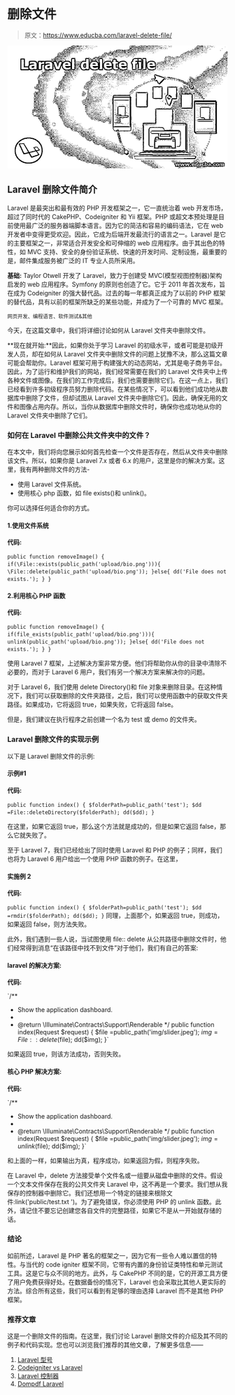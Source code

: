 # 删除文件

> 原文：<https://www.educba.com/laravel-delete-file/>

![Laravel delete file](img/b9992d477be78836358c3111999e2756.png)



## Laravel 删除文件简介

Laravel 是最突出和最有效的 PHP 开发框架之一，它一直统治着 web 开发市场，超过了同时代的 CakePHP、Codeigniter 和 Yii 框架。PHP 或超文本预处理是目前使用最广泛的服务器端脚本语言。因为它的简洁和容易的编码语法，它在 web 开发者中变得更受欢迎。因此，它成为后端开发最流行的语言之一。Laravel 是它的主要框架之一，非常适合开发安全和可伸缩的 web 应用程序。由于其出色的特性，如 MVC 支持、安全的身份验证系统、快速的开发时间、定制设施，最重要的是，邮件集成服务被广泛的 IT 专业人员所采用。

**基础:** Taylor Otwell 开发了 Laravel，致力于创建受 MVC(模型视图控制器)架构启发的 web 应用程序。Symfony 的原则也创造了它。它于 2011 年首次发布，旨在成为 Codeigniter 的强大替代品。过去的每一年都真正成为了以前的 PHP 框架的替代品，具有以前的框架所缺乏的某些功能，并成为了一个可靠的 MVC 框架。

<small>网页开发、编程语言、软件测试&其他</small>

今天，在这篇文章中，我们将详细讨论如何从 Laravel 文件夹中删除文件。

**现在就开始:**因此，如果你处于学习 Laravel 的初级水平，或者可能是初级开发人员，却在如何从 Laravel 文件夹中删除文件的问题上犹豫不决，那么这篇文章可能会帮助你。Laravel 框架可用于构建强大的动态网站，尤其是电子商务平台。因此，为了运行和维护我们的网站，我们经常需要在我们的 Laravel 文件夹中上传各种文件或图像。在我们的工作完成后，我们也需要删除它们。在这一点上，我们已经看到许多初级程序员努力删除代码。在某些情况下，可以看到他们成功地从数据库中删除了文件，但却试图从 Laravel 文件夹中删除它们。因此，确保无用的文件和图像占用内存。所以，当你从数据库中删除文件时，确保你也成功地从你的 Laravel 文件夹中删除了它们。

### 如何在 Laravel 中删除公共文件夹中的文件？

在本文中，我们将向您展示如何首先检查一个文件是否存在，然后从文件夹中删除该文件。所以，如果你是 Laravel 7.x 或者 6.x 的用户，这里是你的解决方案。这里，我有两种删除文件的方法-

*   使用 Laravel 文件系统。
*   使用核心 php 函数，如 file exists()和 unlink()。

你可以选择任何适合你的方式。

#### 1.使用文件系统

**代码:**

`public function removeImage()
{
if(\File::exists(public_path('upload/bio.png'))){
\File::delete(public_path('upload/bio.png'));
}else{
dd('File does not exists.');
}
}`

#### 2.利用核心 PHP 函数

**代码:**

`public function removeImage()
{
if(file_exists(public_path('upload/bio.png'))){
unlink(public_path('upload/bio.png'));
}else{
dd('File does not exists.');
}
}`

使用 Laravel 7 框架，上述解决方案非常方便。他们将帮助你从你的目录中清除不必要的，而对于 Laravel 6 用户，我们有另一个解决方案来解决你的问题。

对于 Laravel 6，我们使用 delete Directory()和 file 对象来删除目录。在这种情况下，我们可以获取删除的文件夹路径，之后，我们可以使用函数中的获取文件夹路径。如果成功，它将返回 true，如果失败，它将返回 false。

但是，我们建议在执行程序之前创建一个名为 test 或 demo 的文件夹。

### Laravel 删除文件的实现示例

以下是 Laravel 删除文件的示例:

#### 示例#1

**代码:**

`public function index()
{
$folderPath=public_path('test');
$dd =File::deleteDirectory($folderPath);
dd($dd);
}`

在这里，如果它返回 true，那么这个方法就是成功的，但是如果它返回 false，那么它就失败了。

至于 Laravel 7，我们已经给出了同时使用 Laravel 和 PHP 的例子；同样，我们也将为 Laravel 6 用户给出一个使用 PHP 函数的例子。在这里，

#### 实施例 2

**代码:**

`public function index()
{
$folderPath=public_path('test');
$dd =rmdir($folderPath);
dd($dd);
}`
同理，上面那个，如果返回 true，则成功，如果返回 false，则方法失败。

此外，我们遇到一些人说，当试图使用 file:: delete 从公共路径中删除文件时，他们经常得到消息“在该路径中找不到文件”对于他们，我们有自己的答案:

#### laravel 的解决方案:

**代码:**

`/**
* Show the application dashboard.
*
* @return \Illuminate\Contracts\Support\Renderable
*/
public function index(Request $request)
{
$file =public_path('img/slider.jpeg');
$img=File::delete($file);
dd($img);
}`

如果返回 true，则该方法成功，否则失败。

#### 核心 PHP 解决方案:

**代码:**

`/**
* Show the application dashboard.
*
* @return \Illuminate\Contracts\Support\Renderable
*/
public function index(Request $request)
{
$file =public_path('img/slider.jpeg');
$img= unlink($file);
dd($img);
}`

和上面的一样，如果输出为真，程序成功，如果返回为假，则程序失败。

在 Laravel 中，delete 方法接受单个文件名或一组要从磁盘中删除的文件。假设一个文本文件保存在我的公共文件夹 Laravel 中，这不再是一个要求。我们想从我保存的控制器中删除它。我们还想用一个特定的链接来根除文件:link('public/test.txt ')。为了避免错误，你必须使用 PHP 的 unlink 函数。此外，请记住不要忘记创建您各自文件的完整路径，如果它不是从一开始就存储的话。

### 结论

如前所述，Laravel 是 PHP 著名的框架之一，因为它有一些令人难以置信的特性。与当代的 code igniter 框架不同，它带有内置的身份验证类特性和单元测试工具。这是它与众不同的地方。此外，与 CakePHP 不同的是，它的开源工具方便了用户免费获得好处。在数据备份的情况下，Laravel 也会采取比其他人更实际的方法。综合所有这些，我们可以看到有足够的理由选择 Laravel 而不是其他 PHP 框架。

### 推荐文章

这是一个删除文件的指南。在这里，我们讨论 Laravel 删除文件的介绍及其不同的例子和代码实现。您也可以浏览我们推荐的其他文章，了解更多信息——

1.  [Laravel 型号](https://www.educba.com/laravel-models/)
2.  [Codeigniter vs Laravel](https://www.educba.com/laravel-vs-codeigniter/)
3.  [Laravel 控制器](https://www.educba.com/laravel-controllers/)
4.  [Dompdf Laravel](https://www.educba.com/dompdf-laravel/)





